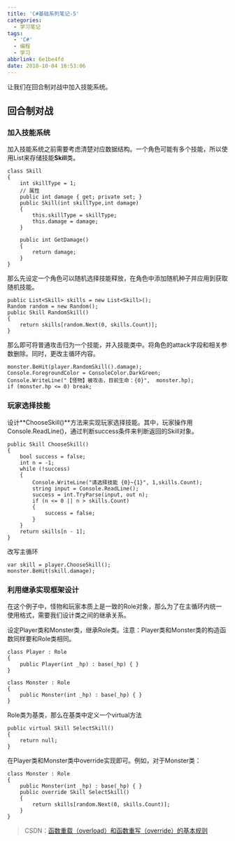 ```yaml
---
title: 'C#基础系列笔记-5'
categories:
  - 学习笔记
tags:
  - 'C#'
  - 编程
  - 学习
abbrlink: 6e1be4fd
date: 2018-10-04 16:53:06
---
```


让我们在回合制对战中加入技能系统。

<!---more--->


## 回合制对战

### 加入技能系统

加入技能系统之前需要考虑清楚对应数据结构。一个角色可能有多个技能，所以使用List来存储技能**Skill**类。

    class Skill
    {
        int skillType = 1;
        // 属性
        public int damage { get; private set; }
        public Skill(int skillType,int damage)
        {
            this.skillType = skillType;
            this.damage = damage;
        }

        public int GetDamage()
        {
            return damage;
        }
    }

那么先设定一个角色可以随机选择技能释放，在角色中添加随机种子并应用到获取随机技能。

    public List<Skill> skills = new List<Skill>();
    Random random = new Random();
    public Skill RandomSkill()
    {
        return skills[random.Next(0, skills.Count)];
    }

那么即可将普通攻击归为一个技能，并入技能类中。将角色的attack字段和相关参数删除。同时，更改主循环内容。

    monster.BeHit(player.RandomSkill().damage);
    Console.ForegroundColor = ConsoleColor.DarkGreen;
    Console.WriteLine("【怪物】被攻击，目前生命：{0}",  monster.hp);
    if (monster.hp <= 0) break;


### 玩家选择技能

设计**ChooseSkill()**方法来实现玩家选择技能。其中，玩家操作用Console.ReadLine()，通过判断success条件来判断返回的Skill对象。

    public Skill ChooseSkill()
    {
        bool success = false;
        int n = -1;
        while (!success)
        {
            Console.WriteLine("请选择技能 {0}~{1}", 1,skills.Count);
            string input = Console.ReadLine();
            success = int.TryParse(input, out n);
            if (n <= 0 || n > skills.Count)
            {
                success = false;
            }
        }
        return skills[n - 1];
    }

改写主循环

    var skill = player.ChooseSkill();
    monster.BeHit(skill.damage);

### 利用继承实现框架设计

在这个例子中，怪物和玩家本质上是一致的Role对象，那么为了在主循环内统一使用格式，需要我们设计类之间的继承关系。

设定Player类和Monster类，继承Role类。注意：Player类和Monster类的构造函数同样要和Role类相同。

    class Player : Role
    {
        public Player(int _hp) : base(_hp) { }
    }

    class Monster : Role
    {
        public Monster(int _hp) : base(_hp) { }
    }

Role类为基类，那么在基类中定义一个virtual方法

    public virtual Skill SelectSkill()
    {
        return null;
    }

在Player类和Monster类中override实现即可。例如，对于Monster类：

    class Monster : Role
    {
        public Monster(int _hp) : base(_hp) { }
        public override Skill SelectSkill()
        {
            return skills[random.Next(0, skills.Count)];
        }
    }

> CSDN：[函数重载（overload）和函数重写（override）的基本规则](https://blog.csdn.net/inter_peng/article/details/53940179)
